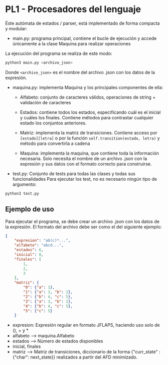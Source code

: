 # PL1 - Procesadores del lenguaje

Éste autómata de estados / parser, está implementado de forma compacta y modular:

* main.py: programa principal, contiene el bucle de ejecución y accede únicamente
a la clase Maquina para realizar operaciones

La ejecución del programa se realiza de este modo:

```bash
python3 main.py <archivo_json>
```

Donde `<archivo_json>` es el nombre del archivo .json con los
datos de la expresión.

* maquina.py: implementa Maquina y los principales componentes de ella:

  * Alfabeto: conjunto de caracteres válidos, operaciones de string +
  validación de caracteres

  * Estados: contiene todos los estados, especificando cuál es el inicial y
    cuáles los finales.
    Contiene métodos para contrastar cualquier estado los conjuntos anteriores.

  * Matriz: implementa la matriz de transiciones.
    Contiene acceso por `[estado][letra]` o por la función `self.transition(estado,
    letra)` y método para convertirla a cadena
  
  * Maquina: implementa la maquina, que contiene toda la información necesaria.
  Solo necesita el nombre de un archivo .json con la expresión
  y sus datos con el formato correcto para construirse.

* test.py: Conjunto de tests para todas las clases y todas sus funcionalidades
Para ejecutar los test, no es necesario ningún tipo de argumento:

```bash
python3 test.py
```

## Ejemplo de uso

Para ejecutar el programa, se debe crear un archivo .json con los datos
de la expresión. El formato del archivo debe ser como el del siguiente ejemplo:

```json
{
    "expresion": "ab(c)*...",
    "alfabeto": "abcd...",
    "estados": 6,
    "inicial": 0,
    "finales": [
        1,
        2,
        3
    ],
    "matriz": {
        "0": {"a": 1},
        "1": {"a": 3, "b": 2},
        "2": {"b": 4, "c": 5},
        "3": {"a": 3, "b": 2},
        "4": {"b": 4, "c": 5},
        "5": {"c": 5}
    }
```
* expresion: Expresión regular en formato JFLAPS, haciendo uso solo de (), + y *
* alfabeto --> maquina.Alfabeto
* estados --> Número de estados disponibles
* inicial, finales
* matriz --> Matriz de transiciones, diccionario de la forma {"curr_state" : {"char": next_state}}
  realizados a partir del AFD minimizado.
